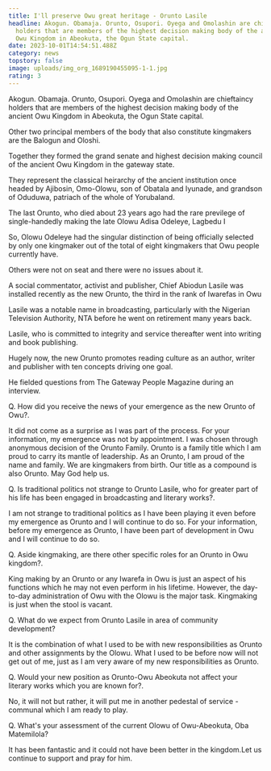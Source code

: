 ```yaml
---
title: I'll preserve Owu great heritage - Orunto Lasile
headline: Akogun. Obamaja. Orunto, Osupori. Oyega and Omolashin are chieftaincy
  holders that are members of the highest decision making body of the ancient
  Owu Kingdom in Abeokuta, the Ogun State capital.
date: 2023-10-01T14:54:51.488Z
category: news
topstory: false
image: uploads/img_org_1689190455095-1-1.jpg
rating: 3
---
```

Akogun. Obamaja. Orunto, Osupori. Oyega and Omolashin are chieftaincy holders that are members of the highest decision making body of the ancient Owu Kingdom in Abeokuta, the Ogun State capital.



Other two principal members of the body that also constitute kingmakers are the Balogun and Oloshi. 



Together they formed the grand senate and highest decision making council of the ancient Owu Kingdom in the gateway state.



They represent the classical heirarchy of the ancient institution once headed by Ajibosin, Omo-Olowu, son of Obatala and Iyunade, and grandson of Oduduwa, patriach of the whole of Yorubaland.



The last Orunto, who died about 23 years ago had the rare previlege of single-handedly making the late Olowu Adisa Odeleye, Lagbedu I



So, Olowu Odeleye had the singular distinction of being officially selected by only one kingmaker out of the total of eight kingmakers that Owu people currently have.



Others were not on seat and there were no issues about it.



A social commentator, activist and publisher, Chief Abiodun Lasile was installed recently as the new Orunto, the third in the rank of Iwarefas in Owu



Lasile was a notable name in broadcasting, particularly with the Nigerian Television Authority, NTA before he went on retirement many years back.



Lasile, who is committed to integrity and service thereafter went into writing and book publishing.



Hugely now, the new Orunto promotes reading culture as an author, writer and publisher with ten concepts driving one goal.



He fielded questions from The Gateway People Magazine during an interview.



Q. How did you receive the news of your emergence as the new Orunto of Owu?.



It did not come as a surprise as I was part of the process. For your information, my emergence was not by appointment. I was chosen through anonymous decision of the Orunto Family. Orunto is a family title which I am proud to carry its mantle of leadership. As an Orunto, I am proud of the name and family. We are kingmakers from birth. Our title as a compound is also Orunto. May God help us.



Q. Is traditional politics not strange to  Orunto Lasile, who for greater part of his life has been engaged in broadcasting and literary works?.



I am not strange to traditional politics as I have been playing it even before my emergence as Orunto and I will continue to do so. For your information, before my emergence as Orunto, I have been part of development in Owu and I will continue to do so.



Q. Aside kingmaking, are there other specific roles for an Orunto in Owu kingdom?.



King making by an Orunto or any Iwarefa in Owu is just an aspect of his functions which he may not even perform in his lifetime. However, the day-to-day administration of Owu with the Olowu is the major task. Kingmaking is just when the stool is vacant. 



Q. What do we expect from Orunto Lasile in area of community development?



It is the combination of what I used to be with new responsibilities as Orunto and other assignments by the Olowu. What I used to be before now will not get out of me, just as I am very aware of my new responsibilities  as Orunto.



Q. Would your new position as Orunto-Owu Abeokuta not affect your literary works which you are known for?.



No, it will not but rather, it will put me in another pedestal of service - communal which I am ready to play.



Q. What's your assessment of the current Olowu of Owu-Abeokuta, Oba Matemilola?



It has been fantastic and it could not have been better in the kingdom.Let us continue to support and pray for him.